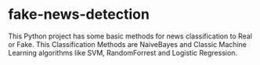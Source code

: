 # fake-news-detection
This Python project has some basic methods for news classification to Real or Fake. This Classification Methods are NaiveBayes and Classic Machine Learning algorithms like SVM, RandomForrest and Logistic Regression. 
